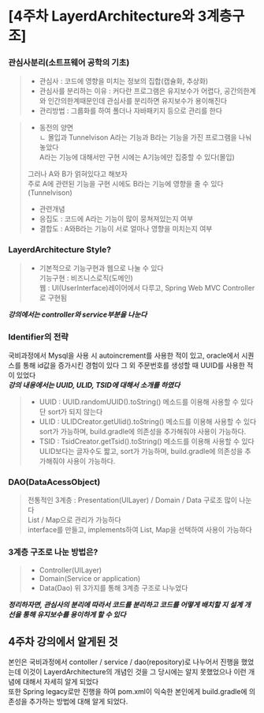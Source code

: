 # \[4주차 LayerdArchitecture와 3계층구조]

### 관심사분리(소트프웨어 공학의 기초)
> - 관심사 : 코드에 영향을 미치는 정보의 집합(캡슐화, 추상화)    
> - 관심사를 분리하는 이유 : 커다란 프로그램은 유지보수가 어렵다, 공간의한계와 인간의한계때문인데 관심사를 분리하면 유지보수가 용이해진다     
> - 관리방법 : 그룹화를 하여 폴더나 자바패키지 등으로 관리를 한다 

> - 동전의 양면    
> ㄴ 몰입과 Tunnelvison 
> A라는 기능과 B라는 기능을 가진 프로그램을 나눠놓았다   
> A라는 기능에 대해서만 구현 시에는 A기능에만 집중할 수 있다(몰입)  
>        
> 그러나 A와 B가 얽혀있다고 해보자    
> 주로 A에 관련된 기능을 구현 시에도 B라는 기능에 영향을 줄 수 있다
(Tunnelvison)
>    
> - 관련개념
> - 응집도 : 코드에 A라는 기능이 많이 뭉쳐져있는지 여부    
> - 결합도 : A와B라는 기능이 서로 얼마나 영향을 미치는지 여부    

### LayerdArchitecture Style?
> - 기본적으로 기능구현과 웹으로 나눌 수 있다    
> 기능구현 : 비즈니스로직(도메인)    
> 웹 : UI(UserInterface)레이어에서 다루고, Spring Web MVC Controller로 구현됨 

***강의에서는 controller와 service부분을 나눈다***

### Identifier의 전략
국비과정에서 Mysql을 사용 시 autoincrement를 사용한 적이 있고, oracle에서 시퀀스를 통해 id값을 증가시킨 경험이 있다 
그 외 주문번호를 생성할 때 UUID를 사용한 적이 있었다   
***강의 내용에서는 UUID, ULID, TSID에 대해서 소개를 하였다***       
> - UUID : UUID.randomUUID().toString() 메소드를 이용해 사용할 수 있다 단 sort가 되지 않는다        
> - ULID : ULIDCreator.getUlid().toString() 메소드를 이용해 사용할 수 있다 sort가 가능하며, build.gradle에 의존성을 추가해줘야 사용이 가능하다.    
> - TSID : TsidCreator.getTsid().toString() 메소드를 이용해 사용할 수 있다 ULID보다는 글자수도 짧고, sort가 가능하며, build.gradle에 의존성을 추가해줘야 사용이 가능하다.   

### DAO(DataAcessObject)
> 전통적인 3계층 : Presentation(UILayer) / Domain / Data 구로조 많이 나눈다    
> List / Map으로 관리가 가능하다     
> interface를 만들고, implements하여 List, Map을 선택하여 사용이 가능하다   

### 3계층 구조로 나눈 방법은?
> - Controller(UILayer)   
> - Domain(Service or application)    
> - Data(Dao) 
> 위 3가지를 통해 3계층 구조로 나누었다 

***정리하자면, 관심사의 분리에 따라서 코드를 분리하고 코드를 어떻게 배치할 지 설계 개선을 통해 유지보수를 용이하게 할 수 있다***   


## 4주차 강의에서 알게된 것 
본인은 국비과정에서 contoller / service / dao(repository)로 나누어서 진행을 했었는데 이것이 LayerdArchitecture의 개념인 것을 그 당시에는 알지 못했었으나 이런 개념에 대해서 자세히 알게 되었다         
또한 Spring legacy로만 진행을 하여 pom.xml이 익숙한 본인에게 
build.gradle에 의존성을 추가하는 방법에 대해 알게 되었다.   